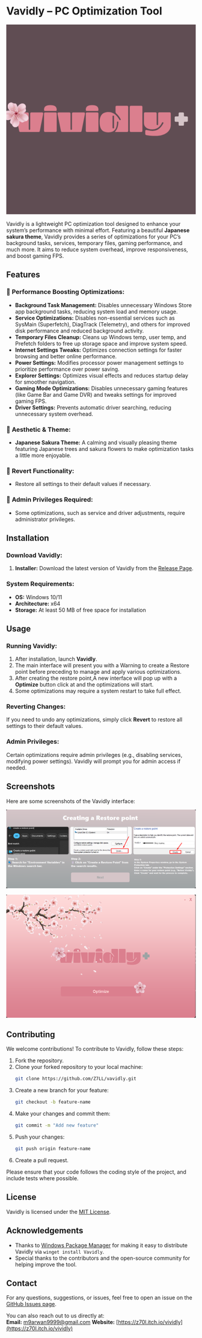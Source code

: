 # Vavidly – PC Optimization Tool

![Vavidly](https://raw.githubusercontent.com/Z7LL/Vividly/refs/heads/main/Logos/LOGO.png)

Vavidly is a lightweight PC optimization tool designed to enhance your system’s performance with minimal effort. Featuring a beautiful **Japanese sakura theme**, Vavidly provides a series of optimizations for your PC’s background tasks, services, temporary files, gaming performance, and much more. It aims to reduce system overhead, improve responsiveness, and boost gaming FPS.

## Features

### 🚀 **Performance Boosting Optimizations:**
- **Background Task Management:** Disables unnecessary Windows Store app background tasks, reducing system load and memory usage.
- **Service Optimizations:** Disables non-essential services such as SysMain (Superfetch), DiagTrack (Telemetry), and others for improved disk performance and reduced background activity.
- **Temporary Files Cleanup:** Cleans up Windows temp, user temp, and Prefetch folders to free up storage space and improve system speed.
- **Internet Settings Tweaks:** Optimizes connection settings for faster browsing and better online performance.
- **Power Settings:** Modifies processor power management settings to prioritize performance over power saving.
- **Explorer Settings:** Optimizes visual effects and reduces startup delay for smoother navigation.
- **Gaming Mode Optimizations:** Disables unnecessary gaming features (like Game Bar and Game DVR) and tweaks settings for improved gaming FPS.
- **Driver Settings:** Prevents automatic driver searching, reducing unnecessary system overhead.

### 🎨 **Aesthetic & Theme:**
- **Japanese Sakura Theme:** A calming and visually pleasing theme featuring Japanese trees and sakura flowers to make optimization tasks a little more enjoyable.

### 🔄 **Revert Functionality:**
- Restore all settings to their default values if necessary.

### 🔐 **Admin Privileges Required:**
- Some optimizations, such as service and driver adjustments, require administrator privileges.

## Installation

### Download Vavidly:
1. **Installer:** Download the latest version of Vavidly from the [Release Page](https://github.com/Z7LL/Vividly/releases/download/1.0/Vividly.Setup.exe).

### System Requirements:
- **OS:** Windows 10/11
- **Architecture:** x64
- **Storage:** At least 50 MB of free space for installation

## Usage

### **Running Vavidly:**
1. After installation, launch **Vavidly**.
2. The main interface will present you with a Warning to create a Restore point before preceding to manage and apply various optimizations.
3. After creating the restore point,A new interface will pop up with a **Optimize** button click at and the optimizations will start.
4. Some optimizations may require a system restart to take full effect.

### **Reverting Changes:**
If you need to undo any optimizations, simply click **Revert** to restore all settings to their default values.

### **Admin Privileges:**
Certain optimizations require admin privileges (e.g., disabling services, modifying power settings). Vavidly will prompt you for admin access if needed.

## Screenshots

Here are some screenshots of the Vavidly interface:

![Vavidly Restorepoint](https://raw.githubusercontent.com/Z7LL/Vividly/refs/heads/main/Logos/GUI%20screenshot_1.png)


![Vavidly Main](https://raw.githubusercontent.com/Z7LL/Vividly/refs/heads/main/Logos/GUI%20screenshot_2.png)

## Contributing

We welcome contributions! To contribute to Vavidly, follow these steps:

1. Fork the repository.
2. Clone your forked repository to your local machine:
   ```bash
   git clone https://github.com/Z7LL/vavidly.git
   ```
3. Create a new branch for your feature:
   ```bash
   git checkout -b feature-name
   ```
4. Make your changes and commit them:
   ```bash
   git commit -m "Add new feature"
   ```
5. Push your changes:
   ```bash
   git push origin feature-name
   ```
6. Create a pull request.

Please ensure that your code follows the coding style of the project, and include tests where possible.

## License

Vavidly is licensed under the [MIT License](LICENSE).

## Acknowledgements

- Thanks to [Windows Package Manager](https://github.com/microsoft/winget-cli) for making it easy to distribute Vavidly via `winget install Vavidly`.
- Special thanks to the contributors and the open-source community for helping improve the tool.

## Contact

For any questions, suggestions, or issues, feel free to open an issue on the [GitHub Issues page](https://github.com/Z7LL/vavidly/issues).

You can also reach out to us directly at:  
**Email:** m9arwan9999@gmail.com 
**Website:** [https://z70l.itch.io/vividly](https://z70l.itch.io/vividly)
